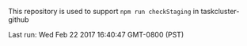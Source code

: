 This repository is used to support `npm run checkStaging` in taskcluster-github

Last run: Wed Feb 22 2017 16:40:47 GMT-0800 (PST)